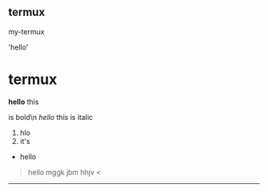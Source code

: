 ## termux
my-termux


'hello'

# termux

**hello** this 

is bold\n
*hello* this is italic

1. hlo 
2. it's 
* hello

> hello 
mggk
jbm
hhjv
<

---